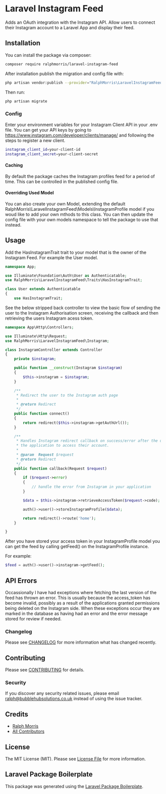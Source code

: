 # Laravel Instagram Feed

<!-- [![Latest Version on Packagist](https://img.shields.io/packagist/v/ralphmorris/laravel-instagram.svg?style=flat-square)](https://packagist.org/packages/ralphmorris/laravel-instagram) -->
<!-- [![Build Status](https://img.shields.io/travis/ralphmorris/laravel-instagram/master.svg?style=flat-square)](https://travis-ci.org/ralphmorris/laravel-instagram) -->
<!-- [![Quality Score](https://img.shields.io/scrutinizer/g/ralphmorris/laravel-instagram.svg?style=flat-square)](https://scrutinizer-ci.com/g/ralphmorris/laravel-instagram) -->
<!-- [![Total Downloads](https://img.shields.io/packagist/dt/ralphmorris/laravel-instagram.svg?style=flat-square)](https://packagist.org/packages/ralphmorris/laravel-instagram) -->

Adds an OAuth integration with the Instagram API. Allow users to connect their Instagram account to a Laravel App and display their feed.

## Installation

You can install the package via composer:

```bash
composer require ralphmorris/laravel-instagram-feed
```

After installation publish the migration and config file with:

```bash
php artisan vendor:publish --provider="RalphMorris\LaravelInstagramFeed\LaravelInstagramFeedServiceProvider"
```

Then run:

```bash
php artisan migrate
```

### Config

Enter your environment variables for your Instagram Client API in your .env file. You can get your API keys by going to https://www.instagram.com/developer/clients/manage/ and following the steps to register a new client.

```bash
instagram_client_id=your-client-id
instagram_client_secret=your-client-secret
```

#### Caching

By default the package caches the Instagram profiles feed for a period of time. This can be controlled in the published config file.

#### Overriding Used Model

You can also create your own Model, extending the default RalphMorris\LaravelInstagramFeed\Models\InstagramProfile model if you woud like to add your own mthods to this class. You can then update the config file with your own models namespace to tell the package to use that instead.

## Usage

Add the HasInstagramTrait trait to your model that is the owner of the Instagram Feed. For example the User model.

```php
namespace App;

use Illuminate\Foundation\Auth\User as Authenticatable;
use RalphMorris\LaravelInstagramFeed\Traits\HasInstagramTrait;

class User extends Authenticatable
{
    use HasInstagramTrait;
```

See the below stripped back controller to view the basic flow of sending the user to the Instagram Authorisation screen, receiving the callback and then retrieving the users Instagram acess token. 

``` php
namespace App\Http\Controllers;

use Illuminate\Http\Request;
use RalphMorris\LaravelInstagramFeed\Instagram;

class InstagramController extends Controller
{
	private $instagram;

	public function __construct(Instagram $instagram)
	{
		$this->instagram = $instagram;
	}

    /**
     * Redirect the user to the Instagram auth page
     * 
     * @return Redirect
     */
    public function connect()
    {
    	return redirect($this->instagram->getAuthUrl());
    }

    /**
     * Handles Instagram redirect callback on success/error after the user has confirmed/declined
     * the application to access their account.
     * 
     * @param  Request $request 
     * @return Redirect
     */
    public function callback(Request $request)
    {
        if ($request->error) 
        {
            // handle the error from Instagram in your application
        }

        $data = $this->instagram->retrieveAccessToken($request->code);

        auth()->user()->storeInstagramProfile($data);

		return redirect()->route('home');
    }

}
```

After you have stored your access token in your InstagramProfile model you can get the feed by calling getFeed() on the InstagramProfile instance.

For example:

```php
$feed = auth()->user()->instagram->getFeed();
```

## API Errors

Occassionally I have had exceptions where fetching the last version of the feed has thrown an error. This is usually because the access_token has become invalid, possibly as a result of the applications granted permissions being deleted on the Instagram side. When these exceptions occur they are marked in the database as having had an error and the error message stored for review if needed.

<!-- ### Testing

``` bash
composer test
``` -->

### Changelog

Please see [CHANGELOG](CHANGELOG.md) for more information what has changed recently.

## Contributing

Please see [CONTRIBUTING](CONTRIBUTING.md) for details.

### Security

If you discover any security related issues, please email ralph@bubblehubsolutions.co.uk instead of using the issue tracker.

## Credits

- [Ralph Morris](https://github.com/ralphmorris)
- [All Contributors](../../contributors)

## License

The MIT License (MIT). Please see [License File](LICENSE.md) for more information.

## Laravel Package Boilerplate

This package was generated using the [Laravel Package Boilerplate](https://laravelpackageboilerplate.com).